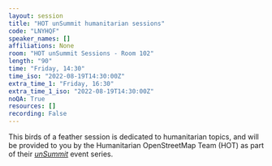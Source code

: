 ```yaml
---
layout: session
title: "HOT unSummit humanitarian sessions"
code: "LNYHQF"
speaker_names: []
affiliations: None
room: "HOT unSummit Sessions - Room 102"
length: "90"
time: "Friday, 14:30"
time_iso: "2022-08-19T14:30:00Z"
extra_time_1: "Friday, 16:30"
extra_time_1_iso: "2022-08-19T14:30:00Z"
noQA: True
resources: []
recording: False
---
```


This birds of a feather session is dedicated to humanitarian topics, and will be provided to you by the Humanitarian OpenStreetMap Team (HOT) as part of their [_unSummit_](https://unsummit.hotosm.org/) event series.

